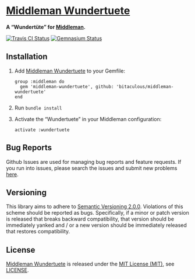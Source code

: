 [Middleman Wundertuete]
=======================

**A “Wundertüte” for [Middleman].**

[![Travis CI Status][Travis CI Status]][Travis CI]
[![Gemnasium Status][Gemnasium Status]][Gemnasium]

Installation
------------

1. Add [Middleman Wundertuete] to your Gemfile:

    ```
    group :middleman do
      gem 'middleman-wundertuete', github: 'bitaculous/middleman-wundertuete'
    end
    ```

2. Run `bundle install`

3. Activate the “Wundertuete” in your Middleman configuration:

    ```
    activate :wundertuete
    ```

Bug Reports
-----------

Github Issues are used for managing bug reports and feature requests. If you run into issues, please search the issues
and submit new problems [here].

Versioning
----------

This library aims to adhere to [Semantic Versioning 2.0.0]. Violations of this scheme should be reported as bugs.
Specifically, if a minor or patch version is released that breaks backward compatibility, that version should be
immediately yanked and / or a new version should be immediately released that restores compatibility.

License
-------

[Middleman Wundertuete] is released under the [MIT License (MIT)], see [LICENSE].

[Gemnasium]: https://gemnasium.com/bitaculous/middleman-wundertuete "Middleman Wundertuete at Gemnasium"
[Gemnasium Status]: https://img.shields.io/gemnasium/bitaculous/middleman-wundertuete.svg?style=flat "Gemnasium Status"
[here]: https://github.com/bitaculous/middleman-wundertuete/issues "Github Issues"
[LICENSE]: https://raw.githubusercontent.com/bitaculous/middleman-wundertuete/master/LICENSE "License"
[Middleman]: http://middlemanapp.com "Hand-crafted frontend development"
[Middleman Wundertuete]: https://bitaculous.github.io/middleman-wundertuete/ "A “Wundertüte” for Middleman."
[MIT License (MIT)]: http://opensource.org/licenses/MIT "The MIT License (MIT)"
[Semantic Versioning 2.0.0]: http://semver.org "Semantic Versioning 2.0.0"
[Travis CI]: https://travis-ci.org/bitaculous/middleman-wundertuete "Middleman Wundertuete at Travis CI"
[Travis CI Status]: https://img.shields.io/travis/bitaculous/middleman-wundertuete.svg?style=flat "Travis CI Status"